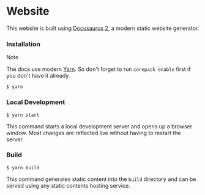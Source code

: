 # Website

This website is built using [Docusaurus 2](https://docusaurus.io/), a modern static website generator.

### Installation

> [!NOTE]
> The docs use modern [Yarn](https://yarnpkg.com). So don't forget to run `corepack enable` first if you don't have it already.

```
$ yarn
```

### Local Development

```
$ yarn start
```

This command starts a local development server and opens up a browser window. Most changes are reflected live without having to restart the server.

### Build

```
$ yarn build
```

This command generates static content into the `build` directory and can be served using any static contents hosting service.
